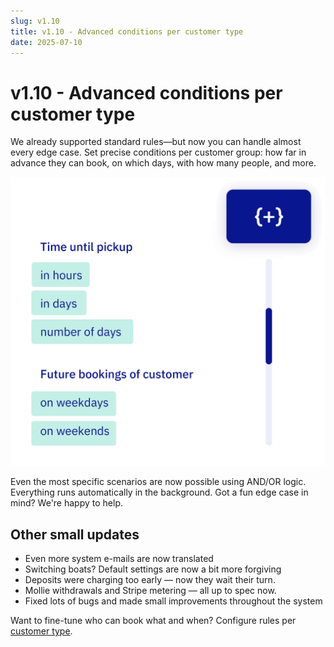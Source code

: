```yaml
---
slug: v1.10
title: v1.10 - Advanced conditions per customer type
date: 2025-07-10
---
```


# v1.10 - Advanced conditions per customer type

We already supported standard rules—but now you can handle almost every edge case. Set precise conditions per customer group: how far in advance they can book, on which days, with how many people, and more.

![List of available variables](./images/v1.10.boatclub_advanced_setting.png)

Even the most specific scenarios are now possible using AND/OR logic. Everything runs automatically in the background. Got a fun edge case in mind? We're happy to help.

## Other small updates

- Even more system e-mails are now translated
- Switching boats? Default settings are now a bit more forgiving
- Deposits were charging too early — now they wait their turn.
- Mollie withdrawals and Stripe metering — all up to spec now.
- Fixed lots of bugs and made small improvements throughout the system

Want to fine-tune who can book what and when? Configure rules per [customer type](https://dashboard.letsbook.app/customer-types).
